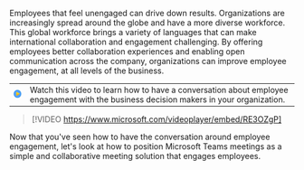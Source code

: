 
Employees that feel unengaged can drive down results.  Organizations are increasingly spread around the globe and have a more diverse workforce.  This global workforce brings a variety of languages that can make international collaboration and engagement challenging. By offering employees better collaboration experiences and enabling open communication across the company, organizations can improve employee engagement, at all levels of the business.

|||
| :-- | :-- |
| ![Icon indicating play video](../media/videoicon.png)| Watch this video to learn how to have a conversation about employee engagement with the business decision makers in your organization.|

>[!VIDEO https://www.microsoft.com/videoplayer/embed/RE3OZgP]

Now that you've seen how to have the conversation around employee engagement, let's look at how to position Microsoft Teams meetings as a simple and collaborative meeting solution that engages employees.

